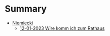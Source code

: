 # Summary

- [Niemiecki](./niemiecki.md)
    - [12-01-2023 Wire komm ich zum Rathaus](./niemiecki/12-01-2023.md)
